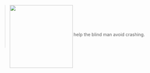 > <img align="left" width="200" src="[https://drive.google.com/drive/u/0/folders/1jvyLoIcCof0nyNmfJhlP8KQjuW7xX59l](https://drive.google.com/uc?id=1iB3qrS38w0hALDYzlGt9Finyx49LJinT)"/>
> <BR>
> <BR>
> <BR>
> <BR>
> <BR>
> help the blind man avoid crashing.
> <BR>
> <BR>
> <BR>



